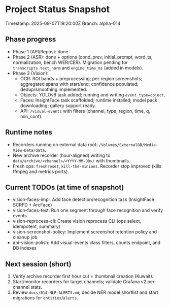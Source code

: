 # Project Status Snapshot

Timestamp: 2025-09-07T19:20:00Z
Branch: alpha-014

## Phase progress
- Phase 1 (API/Repos): done.
- Phase 2 (ASR): done + options (cond_prev, initial_prompt, word_ts, normalization, bench WER/CER). Migration pending for `transcripts.text_norm` and `engine_time_ms` (added in models).
- Phase 3 (Vision):
  - OCR: ROI bands + preprocessing; per‑region screenshots; aggregated spans with start/end; confidence populated; dedup/smoothing implemented.
  - Objects: YOLOv8 task added; running and writing `event_type=object`.
  - Faces: InsightFace task scaffolded; runtime installed; model pack downloading; gallery support ready.
  - API: `/visual-events` with filters (channel, type, region, time, q, min_conf).

## Runtime notes
- Recorders running on external data root: `/Volumes/ExternalDB/Media-View-Data/data`.
- New archive recorder (hour-aligned) writing to `data/archive/<channel>/<YYYY-MM-DD>/` with thumbnails.
- Fresh ops: `freshreset`, `kill-the-minions`. Recorder stop improved (kills ffmpeg and metrics ports).

## Current TODOs (at time of snapshot)
- vision-faces-impl: Add face detection/recognition task (InsightFace SCRFD + ArcFace)
- vision-faces-test: Run one segment through face recognition and verify events
- vision-reprocess-cli: Create vision reprocess CLI (ops select, idempotent, summary)
- vision-screenshot-policy: Implement screenshot retention policy and cleanup job
- api-vision-polish: Add visual-events class filters, counts endpoint, and DB indexes

## Next session (short)
1) Verify archive recorder first hour cut + thumbnail creation (Kuwait).
2) Start/monitor recorders for target channels; validate Grafana v2 per-channel stats.
3) Review `docs/014-NLP-ALERTS.md`; decide NER model shortlist and start migrations for `entities`/`alerts`.
